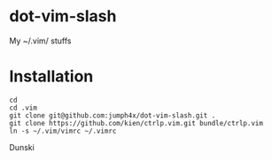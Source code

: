 dot-vim-slash
=============

My ~/.vim/ stuffs

Installation
============

```shell
cd 
cd .vim
git clone git@github.com:jumph4x/dot-vim-slash.git .
git clone https://github.com/kien/ctrlp.vim.git bundle/ctrlp.vim
ln -s ~/.vim/vimrc ~/.vimrc
```

Dunski
